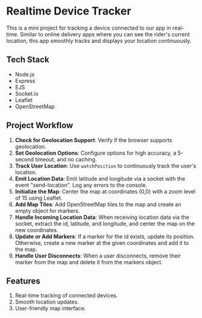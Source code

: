 # Realtime Device Tracker

This is a mini project for tracking a device connected to our app in real-time. Similar to online delivery apps where you can see the rider's current location, this app smoothly tracks and displays your location continuously.

## Tech Stack

- Node.js
- Express
- EJS
- Socket.io
- Leaflet
- OpenStreetMap

## Project Workflow

1. **Check for Geolocation Support**: Verify if the browser supports geolocation.
2. **Set Geolocation Options**: Configure options for high accuracy, a 5-second timeout, and no caching.
3. **Track User Location**: Use `watchPosition` to continuously track the user's location.
4. **Emit Location Data**: Emit latitude and longitude via a socket with the event "send-location". Log any errors to the console.
5. **Initialize the Map**: Center the map at coordinates (0,0) with a zoom level of 15 using Leaflet.
6. **Add Map Tiles**: Add OpenStreetMap tiles to the map and create an empty object for markers.
7. **Handle Incoming Location Data**: When receiving location data via the socket, extract the id, latitude, and longitude, and center the map on the new coordinates.
8. **Update or Add Markers**: If a marker for the id exists, update its position. Otherwise, create a new marker at the given coordinates and add it to the map.
9. **Handle User Disconnects**: When a user disconnects, remove their marker from the map and delete it from the markers object.

## Features

1. Real-time tracking of connected devices.
2. Smooth location updates.
3. User-friendly map interface.

